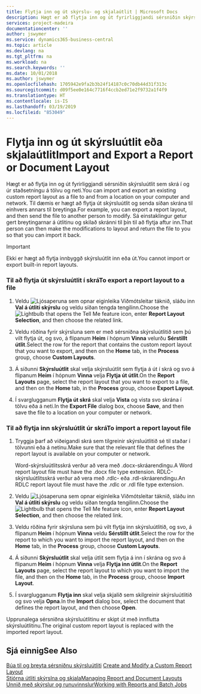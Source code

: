 ```yaml
---
title: Flytja inn og út skýrslu- og skjalaútlit | Microsoft Docs
description: Hægt er að flytja inn og út fyrirliggjandi sérsniðin skýrsluútlit sem skrá í og úr staðsetningu á tölvu og neti.
services: project-madeira
documentationcenter: ''
author: jswymer
ms.service: dynamics365-business-central
ms.topic: article
ms.devlang: na
ms.tgt_pltfrm: na
ms.workload: na
ms.search.keywords: ''
ms.date: 10/01/2018
ms.author: jswymer
ms.openlocfilehash: 1705942e9fa2b3b24f14187c0c70db44d31f313c
ms.sourcegitcommit: d09f5ee0e164c7716f4ccb2ed71e2f9732a1f4f9
ms.translationtype: HT
ms.contentlocale: is-IS
ms.lasthandoff: 03/19/2019
ms.locfileid: "853049"
---
```

# <a name="import-and-export-a-report-or-document-layout"></a><span data-ttu-id="c0c5a-103">Flytja inn og út skýrsluútlit eða skjalaútlit</span><span class="sxs-lookup"><span data-stu-id="c0c5a-103">Import and Export a Report or Document Layout</span></span>
<span data-ttu-id="c0c5a-104">Hægt er að flytja inn og út fyrirliggjandi sérsniðin skýrsluútlit sem skrá í og úr staðsetningu á tölvu og neti.</span><span class="sxs-lookup"><span data-stu-id="c0c5a-104">You can import and export an existing custom report layout as a file to and from a location on your computer and network.</span></span> <span data-ttu-id="c0c5a-105">Til dæmis er hægt að flytja út skýrsluútlit og senda síðan skrána til einhvers annars til breytinga.</span><span class="sxs-lookup"><span data-stu-id="c0c5a-105">For example, you can export a report layout, and then send the file to another person to modify.</span></span> <span data-ttu-id="c0c5a-106">Sá einstaklingur getur gert breytingarnar á útlitinu og skilað skránni til þín til að flytja aftur inn.</span><span class="sxs-lookup"><span data-stu-id="c0c5a-106">That person can then make the modifications to layout and return the file to you so that you can import it back.</span></span>  

> [!IMPORTANT]  
>  <span data-ttu-id="c0c5a-107">Ekki er hægt að flytja innbyggð skýrsluútlit inn eða út.</span><span class="sxs-lookup"><span data-stu-id="c0c5a-107">You cannot import or export built-in report layouts.</span></span>  

### <a name="to-export-a-report-layout-to-a-file"></a><span data-ttu-id="c0c5a-108">Til að flytja út skýrsluútlit í skrá</span><span class="sxs-lookup"><span data-stu-id="c0c5a-108">To export a report layout to a file</span></span>  

1.  <span data-ttu-id="c0c5a-109">Veldu ![Ljósaperuna sem opnar eiginleika Viðmótsleitar](media/ui-search/search_small.png "Segðu mér hvað þú vilt gera") táknið, sláðu inn **Val á útliti skýrslu** og veldu síðan tengda tengilinn.</span><span class="sxs-lookup"><span data-stu-id="c0c5a-109">Choose the ![Lightbulb that opens the Tell Me feature](media/ui-search/search_small.png "Tell me what you want to do") icon, enter **Report Layout Selection**, and then choose the related link.</span></span>  

2.  <span data-ttu-id="c0c5a-110">Veldu röðina fyrir skýrsluna sem er með sérsniðna skýrsluútlitið sem þú vilt flytja út, og svo, á flipanum **Heim** í hópnum **Vinna** velurðu **Sérstillt útlit**.</span><span class="sxs-lookup"><span data-stu-id="c0c5a-110">Select the row for the report that contains the custom report layout that you want to export, and then on the **Home** tab, in the **Process** group, choose **Custom Layouts**.</span></span>  

3.  <span data-ttu-id="c0c5a-111">Á síðunni **Skýrsluútlit** skal velja skýrsluútlit sem flytja á út í skrá og svo á flipanum **Heim** í hópnum **Vinna** velja **Flytja út útlit**.</span><span class="sxs-lookup"><span data-stu-id="c0c5a-111">On the **Report Layouts** page, select the report layout that you want to export to a file, and then on the **Home** tab, in the **Process** group, choose **Export Layout**.</span></span>  

4.  <span data-ttu-id="c0c5a-112">Í svarglugganum **Flytja út skrá** skal velja **Vista** og vista svo skrána í tölvu eða á neti.</span><span class="sxs-lookup"><span data-stu-id="c0c5a-112">In the **Export File** dialog box, choose **Save**, and then save the file to a location on your computer or network.</span></span>  

### <a name="to-import-a-report-layout-file"></a><span data-ttu-id="c0c5a-113">Til að flytja inn skýrsluútlit úr skrá</span><span class="sxs-lookup"><span data-stu-id="c0c5a-113">To import a report layout file</span></span>  

1.  <span data-ttu-id="c0c5a-114">Tryggja þarf að viðeigandi skrá sem tilgreinir skýrsluútlitið sé til staðar í tölvunni eða á netinu.</span><span class="sxs-lookup"><span data-stu-id="c0c5a-114">Make sure that the relevant file that defines the report layout is available on your computer or network.</span></span>  

     <span data-ttu-id="c0c5a-115">Word-skýrsluútlitsskrá verður að vera með .docx-skráarendingu.</span><span class="sxs-lookup"><span data-stu-id="c0c5a-115">A Word report layout file must have the .docx file type extension.</span></span> <span data-ttu-id="c0c5a-116">RDLC-skýrsluútlitsskrá verður að vera með .rdlc- eða .rdl-skráarendingu.</span><span class="sxs-lookup"><span data-stu-id="c0c5a-116">An RDLC report layout file must have the .rdlc or .rdl file type extension.</span></span>  

2.  <span data-ttu-id="c0c5a-117">Veldu ![Ljósaperuna sem opnar eiginleika Viðmótsleitar](media/ui-search/search_small.png "Segðu mér hvað þú vilt gera") táknið, sláðu inn **Val á útliti skýrslu** og veldu síðan tengda tengilinn.</span><span class="sxs-lookup"><span data-stu-id="c0c5a-117">Choose the ![Lightbulb that opens the Tell Me feature](media/ui-search/search_small.png "Tell me what you want to do") icon, enter **Report Layout Selection**, and then choose the related link.</span></span>  

3.  <span data-ttu-id="c0c5a-118">Veldu röðina fyrir skýrsluna sem þú vilt flytja inn skýrsluútlitið, og svo, á flipanum **Heim** í hópnum **Vinna** veldu **Sérstillt útlit**.</span><span class="sxs-lookup"><span data-stu-id="c0c5a-118">Select the row for the report to which you want to import the report layout, and then on the **Home** tab, in the **Process** group, choose **Custom Layouts**.</span></span>  

4.  <span data-ttu-id="c0c5a-119">Á síðunni **Skýrsluútlit** skal velja útlit sem flytja á inn í skrána og svo á flipanum **Heim** í hópnum **Vinna** velja **Flytja inn útlit**.</span><span class="sxs-lookup"><span data-stu-id="c0c5a-119">On the **Report Layouts** page, select the report layout to which you want to import the file, and then on the **Home** tab, in the **Process** group, choose **Import Layout**.</span></span>  

5.  <span data-ttu-id="c0c5a-120">Í svarglugganum **Flytja inn** skal velja skjalið sem skilgreinir skýrsluútlitið og svo velja **Opna**.</span><span class="sxs-lookup"><span data-stu-id="c0c5a-120">In the **Import** dialog box, select the document that defines the report layout, and then choose **Open**.</span></span>  

 <span data-ttu-id="c0c5a-121">Upprunalega sérsniðna skýrsluútlitinu er skipt út með innflutta skýrsluútlitinu.</span><span class="sxs-lookup"><span data-stu-id="c0c5a-121">The original custom report layout is replaced with the imported report layout.</span></span>  

## <a name="see-also"></a><span data-ttu-id="c0c5a-122">Sjá einnig</span><span class="sxs-lookup"><span data-stu-id="c0c5a-122">See Also</span></span>  
 <span data-ttu-id="c0c5a-123">[Búa til og breyta sérsniðnu skýrsluútliti](ui-how-create-custom-report-layout.md) </span><span class="sxs-lookup"><span data-stu-id="c0c5a-123">[Create and Modify a Custom Report Layout](ui-how-create-custom-report-layout.md) </span></span>  
 [<span data-ttu-id="c0c5a-124">Stjórna útliti skýrslna og skjala</span><span class="sxs-lookup"><span data-stu-id="c0c5a-124">Managing Report and Document Layouts</span></span>](ui-manage-report-layouts.md)  
 [<span data-ttu-id="c0c5a-125">Unnið með skýrslur og runuvinnslur</span><span class="sxs-lookup"><span data-stu-id="c0c5a-125">Working with Reports and Batch Jobs</span></span>](ui-work-report.md)    
